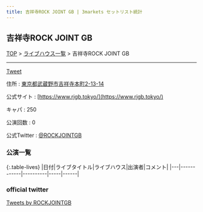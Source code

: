 ```yaml
---
title: 吉祥寺ROCK JOINT GB | 3markets セットリスト統計
---
```

## 吉祥寺ROCK JOINT GB

[TOP](/setlist/) > [ライブハウス一覧](livehouses.html) > 吉祥寺ROCK JOINT GB

___

<a href="https://twitter.com/share?ref_src=twsrc%5Etfw" data-text="3markets[ ]セットリスト > 吉祥寺ROCK JOINT GB" class="twitter-share-button" data-via="3markets" data-hashtags="3markets" data-related="3markets" data-show-count="false">Tweet</a>

住所
:    <a href="https://www.google.co.jp/maps/search/%E6%9D%B1%E4%BA%AC%E9%83%BD%E6%AD%A6%E8%94%B5%E9%87%8E%E5%B8%82%E5%90%89%E7%A5%A5%E5%AF%BA%E6%9C%AC%E7%94%BA2-13-14" rel="noopener noreferrer" target="_blank">東京都武蔵野市吉祥寺本町2-13-14</a>

公式サイト
:    [https://www.rjgb.tokyo/](https://www.rjgb.tokyo/)

キャパ
:    250

公演回数
: 0


公式Twitter
: <a href="https://twitter.com/ROCKJOINTGB">@ROCKJOINTGB</a>


### 公演一覧

{:.table-lives}
|日付|ライブタイトル|ライブハウス|出演者|コメント|
|---|------------|----------|-----|------|




### official twitter

<a class="twitter-timeline" href="https://twitter.com/ROCKJOINTGB?ref_src=twsrc%5Etfw">Tweets by ROCKJOINTGB</a> <script async src="https://platform.twitter.com/widgets.js" charset="utf-8"></script>


<script async src="https://platform.twitter.com/widgets.js" charset="utf-8"></script>